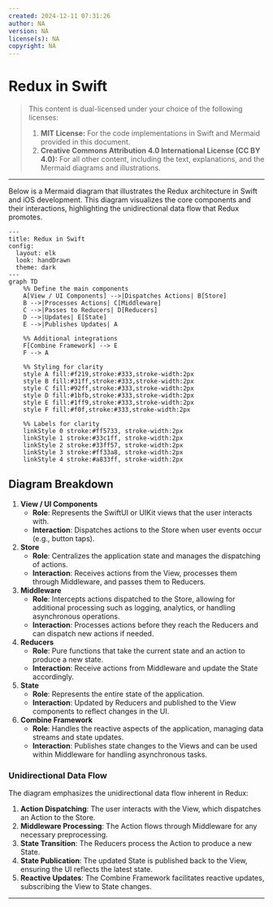 ```yaml
---
created: 2024-12-11 07:31:26
author: NA
version: NA
license(s): NA
copyright: NA
---
```



# Redux in Swift

> This content is dual-licensed under your choice of the following licenses:
> 1.  **MIT License:** For the code implementations in Swift and Mermaid provided in this document.
> 2.  **Creative Commons Attribution 4.0 International License (CC BY 4.0):** For all other content, including the text, explanations, and the Mermaid diagrams and illustrations.

---


Below is a Mermaid diagram that illustrates the Redux architecture in Swift and iOS development. This diagram visualizes the core components and their interactions, highlighting the unidirectional data flow that Redux promotes.

```mermaid
---
title: Redux in Swift
config:
  layout: elk
  look: handDrawn
  theme: dark
---
graph TD
    %% Define the main components
    A[View / UI Components] -->|Dispatches Actions| B[Store]
    B -->|Processes Actions| C[Middleware]
    C -->|Passes to Reducers| D[Reducers]
    D -->|Updates| E[State]
    E -->|Publishes Updates| A

    %% Additional integrations
    F[Combine Framework] --> E
    F --> A

    %% Styling for clarity
    style A fill:#f219,stroke:#333,stroke-width:2px
    style B fill:#31ff,stroke:#333,stroke-width:2px
    style C fill:#92ff,stroke:#333,stroke-width:2px
    style D fill:#1bfb,stroke:#333,stroke-width:2px
    style E fill:#1ff9,stroke:#333,stroke-width:2px
    style F fill:#f0f,stroke:#333,stroke-width:2px

    %% Labels for clarity
    linkStyle 0 stroke:#ff5733, stroke-width:2px
    linkStyle 1 stroke:#33c1ff, stroke-width:2px
    linkStyle 2 stroke:#33ff57, stroke-width:2px
    linkStyle 3 stroke:#ff33a8, stroke-width:2px
    linkStyle 4 stroke:#a833ff, stroke-width:2px

```

## Diagram Breakdown

1. **View / UI Components**
    - **Role**: Represents the SwiftUI or UIKit views that the user interacts with.
    - **Interaction**: Dispatches actions to the Store when user events occur (e.g., button taps).
2. **Store**
    - **Role**: Centralizes the application state and manages the dispatching of actions.
    - **Interaction**: Receives actions from the View, processes them through Middleware, and passes them to Reducers.
3. **Middleware**
    - **Role**: Intercepts actions dispatched to the Store, allowing for additional processing such as logging, analytics, or handling asynchronous operations.
    - **Interaction**: Processes actions before they reach the Reducers and can dispatch new actions if needed.
4. **Reducers**
    - **Role**: Pure functions that take the current state and an action to produce a new state.
    - **Interaction**: Receive actions from Middleware and update the State accordingly.
5. **State**
    - **Role**: Represents the entire state of the application.
    - **Interaction**: Updated by Reducers and published to the View components to reflect changes in the UI.
6. **Combine Framework**
    - **Role**: Handles the reactive aspects of the application, managing data streams and state updates.
    - **Interaction**: Publishes state changes to the Views and can be used within Middleware for handling asynchronous tasks.

### Unidirectional Data Flow

The diagram emphasizes the unidirectional data flow inherent in Redux:

1. **Action Dispatching**: The user interacts with the View, which dispatches an Action to the Store.
2. **Middleware Processing**: The Action flows through Middleware for any necessary preprocessing.
3. **State Transition**: The Reducers process the Action to produce a new State.
4. **State Publication**: The updated State is published back to the View, ensuring the UI reflects the latest state.
5. **Reactive Updates**: The Combine Framework facilitates reactive updates, subscribing the View to State changes.


---
